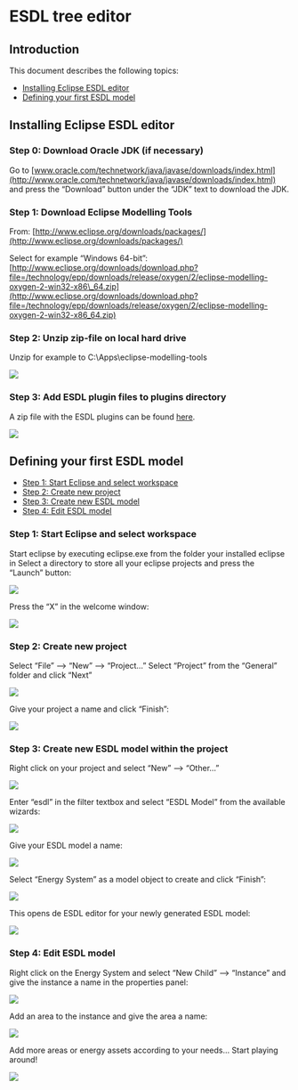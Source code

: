 # ESDL tree editor

## Introduction

This document describes the following topics:

* [Installing Eclipse ESDL editor](esdl-tree-editor.md#installing-eclipse-esdl-editor)
* [Defining your first ESDL model](esdl-tree-editor.md#defining-your-first-esdl-model)

## Installing Eclipse ESDL editor

### Step 0: Download Oracle JDK \(if necessary\)

Go to [www.oracle.com/technetwork/java/javase/downloads/index.html](http://www.oracle.com/technetwork/java/javase/downloads/index.html) and press the “Download” button under the “JDK” text to download the JDK.

### Step 1: Download Eclipse Modelling Tools

From: [http://www.eclipse.org/downloads/packages/](http://www.eclipse.org/downloads/packages/)

Select for example “Windows 64-bit”: [http://www.eclipse.org/downloads/download.php?file=/technology/epp/downloads/release/oxygen/2/eclipse-modelling-oxygen-2-win32-x86\_64.zip](http://www.eclipse.org/downloads/download.php?file=/technology/epp/downloads/release/oxygen/2/eclipse-modelling-oxygen-2-win32-x86_64.zip)

### Step 2: Unzip zip-file on local hard drive

Unzip for example to C:\Apps\eclipse-modelling-tools

![](../../.gitbook/assets/eclipse-dir.PNG)

### Step 3: Add ESDL plugin files to plugins directory

A zip file with the ESDL plugins can be found [here](https://github.com/EnergyTransition/ESDL-tooling/blob/master/ESDL_plugins_for_eclipse_v1806.zip).

![](../../.gitbook/assets/plugins-in-dir.PNG)

## Defining your first ESDL model

* [Step 1: Start Eclipse and select workspace](esdl-tree-editor.md#step-1-start-eclipse-and-select-workspace)
* [Step 2: Create new project](esdl-tree-editor.md#step-2-create-new-project)
* [Step 3: Create new ESDL model](esdl-tree-editor.md#step-3-create-new-esdl-model-within-the-project)
* [Step 4: Edit ESDL model](esdl-tree-editor.md#step-4-edit-esdl-model)

### Step 1: Start Eclipse and select workspace

Start eclipse by executing eclipse.exe from the folder your installed eclipse in Select a directory to store all your eclipse projects and press the “Launch” button:

![](../../.gitbook/assets/select-workspace-dir.PNG)

Press the “X” in the welcome window:

![](../../.gitbook/assets/welcome-screen.PNG)

### Step 2: Create new project

Select “File” --&gt; “New” --&gt; “Project…” Select “Project” from the “General” folder and click “Next”

![](../../.gitbook/assets/select-wizard.PNG)

Give your project a name and click “Finish”:

![](../../.gitbook/assets/give-project-a-name.PNG)

### Step 3: Create new ESDL model within the project

Right click on your project and select “New” --&gt; “Other…”

![](../../.gitbook/assets/create-new-model.PNG)

Enter “esdl” in the filter textbox and select “ESDL Model” from the available wizards:

![](../../.gitbook/assets/select-esdl-model.PNG)

Give your ESDL model a name:

![](../../.gitbook/assets/give-model-a-name.PNG)

Select “Energy System” as a model object to create and click “Finish”:

![](../../.gitbook/assets/select-energysystem.PNG)

This opens de ESDL editor for your newly generated ESDL model:

![](../../.gitbook/assets/open-esdl-editor.PNG)

### Step 4: Edit ESDL model

Right click on the Energy System and select “New Child” --&gt; “Instance” and give the instance a name in the properties panel:

![](../../.gitbook/assets/add-instance%20%281%29.PNG)

Add an area to the instance and give the area a name:

![](../../.gitbook/assets/add-area%20%281%29.PNG)

Add more areas or energy assets according to your needs… Start playing around!

![](../../.gitbook/assets/add-area.PNG)


